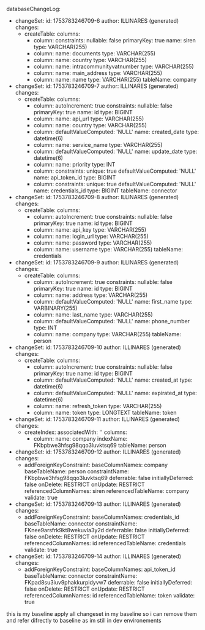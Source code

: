databaseChangeLog:
- changeSet:
    id: 1753783246709-6
    author: ILLINARES (generated)
    changes:
    - createTable:
        columns:
        - column:
            constraints:
              nullable: false
              primaryKey: true
            name: siren
            type: VARCHAR(255)
        - column:
            name: documents
            type: VARCHAR(255)
        - column:
            name: country
            type: VARCHAR(255)
        - column:
            name: intracommunityvatnumber
            type: VARCHAR(255)
        - column:
            name: main_address
            type: VARCHAR(255)
        - column:
            name: name
            type: VARCHAR(255)
        tableName: company
- changeSet:
    id: 1753783246709-7
    author: ILLINARES (generated)
    changes:
    - createTable:
        columns:
        - column:
            autoIncrement: true
            constraints:
              nullable: false
              primaryKey: true
            name: id
            type: BIGINT
        - column:
            name: api_url
            type: VARCHAR(255)
        - column:
            name: country
            type: VARCHAR(255)
        - column:
            defaultValueComputed: 'NULL'
            name: created_date
            type: datetime(6)
        - column:
            name: service_name
            type: VARCHAR(255)
        - column:
            defaultValueComputed: 'NULL'
            name: update_date
            type: datetime(6)
        - column:
              name: priority
              type: INT
        - column:
            constraints:
              unique: true
            defaultValueComputed: 'NULL'
            name: api_token_id
            type: BIGINT
        - column:
            constraints:
              unique: true
            defaultValueComputed: 'NULL'
            name: credentials_id
            type: BIGINT
        tableName: connector
- changeSet:
    id: 1753783246709-8
    author: ILLINARES (generated)
    changes:
    - createTable:
        columns:
        - column:
            autoIncrement: true
            constraints:
              nullable: false
              primaryKey: true
            name: id
            type: BIGINT
        - column:
            name: api_key
            type: VARCHAR(255)
        - column:
            name: login_url
            type: VARCHAR(255)
        - column:
            name: password
            type: VARCHAR(255)
        - column:
            name: username
            type: VARCHAR(255)
        tableName: credentials
- changeSet:
    id: 1753783246709-9
    author: ILLINARES (generated)
    changes:
    - createTable:
        columns:
        - column:
            autoIncrement: true
            constraints:
              nullable: false
              primaryKey: true
            name: id
            type: BIGINT
        - column:
            name: address
            type: VARCHAR(255)
        - column:
            defaultValueComputed: 'NULL'
            name: first_name
            type: VARBINARY(255)
        - column:
            name: last_name
            type: VARCHAR(255)
        - column:
            defaultValueComputed: 'NULL'
            name: phone_number
            type: INT
        - column:
            name: company
            type: VARCHAR(255)
        tableName: person
- changeSet:
    id: 1753783246709-10
    author: ILLINARES (generated)
    changes:
    - createTable:
        columns:
        - column:
            autoIncrement: true
            constraints:
              nullable: false
              primaryKey: true
            name: id
            type: BIGINT
        - column:
            defaultValueComputed: 'NULL'
            name: created_at
            type: datetime(6)
        - column:
            defaultValueComputed: 'NULL'
            name: expirated_at
            type: datetime(6)
        - column:
            name: refresh_token
            type: VARCHAR(255)
        - column:
            name: token
            type: LONGTEXT
        tableName: token
- changeSet:
    id: 1753783246709-11
    author: ILLINARES (generated)
    changes:
    - createIndex:
        associatedWith: ''
        columns:
        - column:
            name: company
        indexName: FKbpbwe3hfsg98qqo3luvktsq69
        tableName: person
- changeSet:
    id: 1753783246709-12
    author: ILLINARES (generated)
    changes:
    - addForeignKeyConstraint:
        baseColumnNames: company
        baseTableName: person
        constraintName: FKbpbwe3hfsg98qqo3luvktsq69
        deferrable: false
        initiallyDeferred: false
        onDelete: RESTRICT
        onUpdate: RESTRICT
        referencedColumnNames: siren
        referencedTableName: company
        validate: true
- changeSet:
    id: 1753783246709-13
    author: ILLINARES (generated)
    changes:
    - addForeignKeyConstraint:
        baseColumnNames: credentials_id
        baseTableName: connector
        constraintName: FKnee9arsfrk9kt8wekuvla3y2d
        deferrable: false
        initiallyDeferred: false
        onDelete: RESTRICT
        onUpdate: RESTRICT
        referencedColumnNames: id
        referencedTableName: credentials
        validate: true
- changeSet:
    id: 1753783246709-14
    author: ILLINARES (generated)
    changes:
    - addForeignKeyConstraint:
        baseColumnNames: api_token_id
        baseTableName: connector
        constraintName: FKpad8su3iuv9phakkurpidyvw7
        deferrable: false
        initiallyDeferred: false
        onDelete: RESTRICT
        onUpdate: RESTRICT
        referencedColumnNames: id
        referencedTableName: token
        validate: true

this is my baseline apply all changeset in my baseline so i can remove them and refer difrectly to baseline as im still in dev environements
